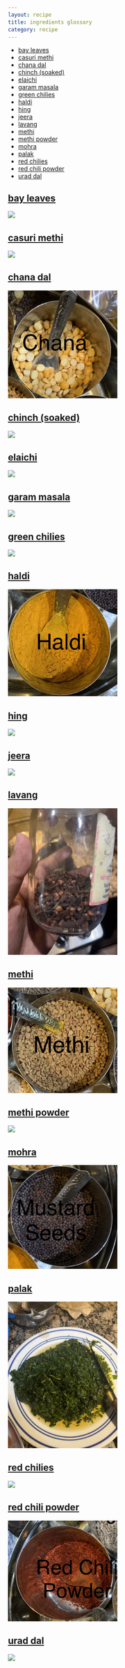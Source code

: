 ```yaml
---
layout: recipe
title: ingredients glossary
category: recipe
---
```


- [bay leaves](#bay-leaves) 
- [casuri methi](#casuri) 
- [chana dal](#chanadal) 
- [chinch (soaked)](#soakedchinch)
- [elaichi](#elaichi) 
- [garam masala](#garammasala) 
- [green chilies](#greenchilies) 
- [haldi](#haldi) 
- [hing](#hing) 
- [jeera](#jeera) 
- [lavang](#lavang) 
- [methi](#methi) 
- [methi powder](#methipowder) 
- [mohra](#mohra) 
- [palak](#palak)
- [red chilies](#redchilies) 
- [red chili powder](#redchilipowder) 
- [urad dal](#uraddal) 

<style>
    img {
      width: 50%;
    }

    @media only screen and (max-width: 767px) {
      img {
          width: 80%;
      }
    }
</style>

## [bay leaves](#bay-leaves) 
<img src="https://raw.githubusercontent.com/abadari3/abadari3.github.io/master/_images/bayleaves.png">

## [casuri methi](#casuri) 
<img src="https://raw.githubusercontent.com/abadari3/abadari3.github.io/master/_images/casurimethi.png"> 

## [chana dal](#chanadal) 
<img src="https://raw.githubusercontent.com/abadari3/abadari3.github.io/master/_images/chanadal.png"> 

## [chinch (soaked)](#soakedchinch) 
<img src="https://raw.githubusercontent.com/abadari3/abadari3.github.io/master/_images/chinchsoaked.png"> 

## [elaichi](#elaichi) 
<img src="https://raw.githubusercontent.com/abadari3/abadari3.github.io/master/_images/elaichi.png"> 

## [garam masala](#garammasala) 
<img src="https://raw.githubusercontent.com/abadari3/abadari3.github.io/master/_images/garammasala.png"> 

## [green chilies](#greenchilies) 
<img src="https://raw.githubusercontent.com/abadari3/abadari3.github.io/master/_images/greenchilies.png"> 

## [haldi](#haldi) 
<img src="https://raw.githubusercontent.com/abadari3/abadari3.github.io/master/_images/haldi.png"> 

## [hing](#hing) 
<img src="https://raw.githubusercontent.com/abadari3/abadari3.github.io/master/_images/hing.png"> 

## [jeera](#jeera) 
<img src="https://raw.githubusercontent.com/abadari3/abadari3.github.io/master/_images/jeera.png"> 

## [lavang](#lavang) 
<img src="https://raw.githubusercontent.com/abadari3/abadari3.github.io/master/_images/lavang.png"> 

## [methi](#methi) 
<img src="https://raw.githubusercontent.com/abadari3/abadari3.github.io/master/_images/methi.png"> 

## [methi powder](#methipowder) 
<img src="https://raw.githubusercontent.com/abadari3/abadari3.github.io/master/_images/methipowder.png"> 

## [mohra](#mohra) 
<img src="https://raw.githubusercontent.com/abadari3/abadari3.github.io/master/_images/mohra.png"> 

## [palak](#palak) 
<img src="https://raw.githubusercontent.com/abadari3/abadari3.github.io/master/_images/palak.jpeg"> 

## [red chilies](#redchilies) 
<img src="https://raw.githubusercontent.com/abadari3/abadari3.github.io/master/_images/redchilies.png"> 

## [red chili powder](#redchilipowder) 
<img src="https://raw.githubusercontent.com/abadari3/abadari3.github.io/master/_images/redchilipowder.png"> 

## [urad dal](#uraddal) 
<img src="https://raw.githubusercontent.com/abadari3/abadari3.github.io/master/_images/uraddal.png"> 
